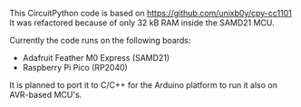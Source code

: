 This CircuitPython code is based on https://github.com/unixb0y/cpy-cc1101
It was refactored because of only 32 kB RAM inside the SAMD21 MCU.

Currently the code runs on the following boards:
- Adafruit Feather M0 Express (SAMD21)
- Raspberry Pi Pico (RP2040)

It is planned to port it to C/C++ for the Arduino platform to run it also on AVR-based MCU's.
